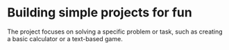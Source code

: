 # Building simple projects for fun
The project focuses on solving a specific problem or task, such as creating a basic calculator or a text-based game. 